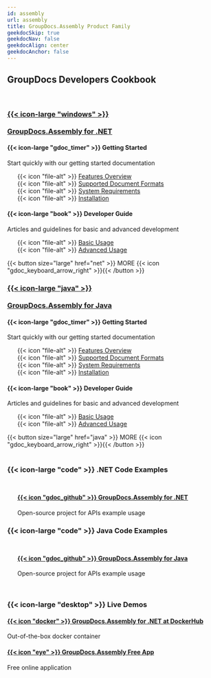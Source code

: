 ```yaml
---
id: assembly
url: assembly
title: GroupDocs.Assembly Product Family
geekdocSkip: true
geekdocNav: false
geekdocAlign: center
geekdocAnchor: false
---
```


## GroupDocs Developers Cookbook

<br/>

<div class="gdoc-columns gdoc-columns--regular flex flex-gap flex-mobile-column">
    <div class="gdoc-columns__content gdoc-markdown--nested flex-even" style="margin-top: 1rem !important">
        <h3>
            <a class="home-resource-link" rel="nofollow" href='https://docs.groupdocs.com/assembly/net'> 
                {{< icon-large "windows" >}} 
                <br/><br/>
                GroupDocs.Assembly for .NET
            </a>
        </h3>
        <div class="gdoc-columns gdoc-columns--regular flex flex-gap flex-mobile-column">
            <div class="gdoc-columns__content gdoc-markdown--nested flex-even" style="margin-top: 1rem !important">
                <h4>{{< icon-large "gdoc_timer" >}} Getting Started</h4>
                <p>Start quickly with our getting started documentation</p>
                <ul style="text-align: left;list-style:none">
                    <li>{{< icon "file-alt" >}} <a href='https://docs.groupdocs.com/assembly/net/features-overview'>Features Overview</a></li>
                    <li>{{< icon "file-alt" >}} <a href='https://docs.groupdocs.com/assembly/net/supported-document-formats'>Supported Document Formats</a></li>
                    <li>{{< icon "file-alt" >}} <a href='https://docs.groupdocs.com/assembly/net/system-requirements'>System Requirements</a></li>
                    <li>{{< icon "file-alt" >}} <a href='https://docs.groupdocs.com/assembly/net/installation'>Installation</a></li>
                </ul>
            </div>
            <div class="gdoc-columns__content gdoc-markdown--nested flex-even" style="margin-top: 1rem !important">
                <h4>{{< icon-large "book" >}} Developer Guide</h4>
                <p>Articles and guidelines for basic and advanced development</p>
                <ul style="text-align: left;list-style:none">
                    <li>{{< icon "file-alt" >}} <a href='https://docs.groupdocs.com/assembly/net/basic-usage'>Basic Usage</a></li>
                    <li>{{< icon "file-alt" >}} <a href='https://docs.groupdocs.com/assembly/net/advanced-usage'>Advanced Usage</a></li>
                </ul>
            </div>
        </div>
        {{< button size="large" href="net" >}} MORE {{< icon "gdoc_keyboard_arrow_right" >}}{{< /button >}}
    </div>
    <div class="gdoc-columns__content gdoc-markdown--nested flex-even" style="margin-top: 1rem !important">
        <h3>
            <a class="home-resource-link" rel="nofollow" href='https://docs.groupdocs.com/assembly/java'> {{< icon-large "java" >}}
                <br/><br/> 
                GroupDocs.Assembly for Java
            </a>
        </h3>
        <div class="gdoc-columns gdoc-columns--regular flex flex-gap flex-mobile-column">
            <div class="gdoc-columns__content gdoc-markdown--nested flex-even" style="margin-top: 1rem !important">
                <h4>{{< icon-large "gdoc_timer" >}} Getting Started</h4>
                <p>Start quickly with our getting started documentation</p>
                <ul style="text-align: left;list-style:none">
                    <li>{{< icon "file-alt" >}} <a href='https://docs.groupdocs.com/assembly/java/features-overview'>Features Overview</a></li>
                    <li>{{< icon "file-alt" >}} <a href='https://docs.groupdocs.com/assembly/java/supported-document-formats'>Supported Document Formats</a></li>
                    <li>{{< icon "file-alt" >}} <a href='https://docs.groupdocs.com/assembly/java/system-requirements'>System Requirements</a></li>
                    <li>{{< icon "file-alt" >}} <a href='https://docs.groupdocs.com/assembly/java/installation'>Installation</a></li>
                </ul>
            </div>
            <div class="gdoc-columns__content gdoc-markdown--nested flex-even" style="margin-top: 1rem !important">
                <h4>{{< icon-large "book" >}} Developer Guide</h4>
                <p>Articles and guidelines for basic and advanced development</p>
                <ul style="text-align: left;list-style:none">
                    <li>{{< icon "file-alt" >}} <a href='https://docs.groupdocs.com/assembly/java/basic-usage'>Basic Usage</a></li>
                    <li>{{< icon "file-alt" >}} <a href='https://docs.groupdocs.com/assembly/java/advanced-usage'>Advanced Usage</a></li>
                </ul>
            </div>
        </div>
        {{< button size="large" href="java" >}} MORE {{< icon "gdoc_keyboard_arrow_right" >}}{{< /button >}}
    </div>
</div>

<br/>

<div class="gdoc-columns gdoc-columns--regular flex flex-gap flex-mobile-column">
    <div class="gdoc-columns__content gdoc-markdown--nested flex-even" style="margin-top: 1rem !important">
        <h3>
            {{< icon-large "code" >}}&nbsp;.NET Code Examples
        </h3>
        <ul style="list-style:none;padding-top: 10px">
            <li>
                <h4>
                 <a class="home-resource-link" rel="nofollow" href="https://github.com/groupdocs-assembly/GroupDocs.Assembly-for-.NET">{{< icon "gdoc_github" >}} GroupDocs.Assembly for .NET</a>
                </h4>
                 <p>Open-source project for APIs example usage</p>
            </li>
        </ul>
    </div>
    <div class="gdoc-columns__content gdoc-markdown--nested flex-even" style="margin-top: 1rem !important">
        <h3>
            {{< icon-large "code" >}}&nbsp;Java Code Examples
        </h3>
        <ul style="list-style:none;padding-top: 10px">
            <li>
                <h4>
                <a class="home-resource-link" rel="nofollow" href="https://github.com/groupdocs-assembly/GroupDocs.Assembly-for-.NET" >{{< icon "gdoc_github" >}} GroupDocs.Assembly for Java</a>
                </h4>
                <p>Open-source project for APIs example usage</p>
            </li>
        </ul>
    </div>
</div>

<br/>

<h3>
    {{< icon-large "desktop" >}}&nbsp;Live Demos
</h3>

<div class="gdoc-columns gdoc-columns--regular flex flex-gap flex-mobile-column">
    <div class="gdoc-columns__content gdoc-markdown--nested flex-even" style="margin-top: 1rem !important">
    <h4>
        <a class="home-resource-link" href="https://hub.docker.com/r/groupdocs/assembly" rel="nofollow">{{< icon "docker" >}} GroupDocs.Assembly for .NET at DockerHub</a>
        </h4>
        <p>Out-of-the-box docker container</p>
    </div>
    <div class="gdoc-columns__content gdoc-markdown--nested flex-even" style="margin-top: 1rem !important">
    <h4>
        <a class="home-resource-link" href="https://products.groupdocs.app/assembly" rel="nofollow">{{< icon "eye" >}} GroupDocs.Assembly Free App</a>
        </h4>
        <p>Free online application</p>
    </div>
</div>
